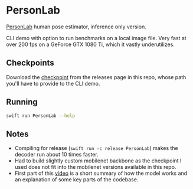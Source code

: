 # PersonLab

[PersonLab](https://arxiv.org/abs/1803.08225) human pose estimator, inference only version.

CLI demo with option to run benchmarks on a local image file. Very fast at over 200 fps on a GeForce GTX 1080 Ti, which it vastly underutilizes.

## Checkpoints
Download the [checkpoint](https://github.com/joaqo/dsharp-models/releases/download/PersonlabDemo/personlabCheckpoint.tar.gz) from the releases page in this repo, whose path you'll have to provide to the CLI demo.

## Running
```bash
swift run PersonLab --help
```

## Notes
- Compiling for release (`swift run -c release PersonLab`) makes the decoder run about 10 times faster.
- Had to build slightly custom mobilenet backbone as the checkpoint I used does not fit into the mobilenet versions available in this repo.
- First part of this [video](https://www.youtube.com/watch?v=WxFPrypPBpU) is a short summary of how the model works and an explanation of some key parts of the codebase.
